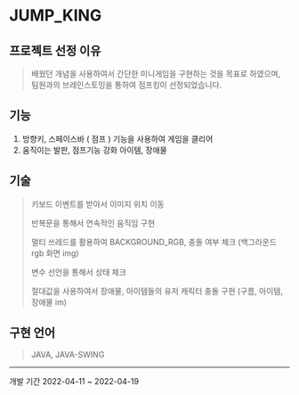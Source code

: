 # JUMP_KING

## 프로젝트 선정 이유
> 배웠던 개념을 사용하여서 간단한 미니게임을 구현하는 것을 목표로 하였으며, 팀원과의 브레인스토밍을 통하여 점프킹이 선정되었습니다.


## 기능
1. 방향키, 스페이스바 ( 점프 ) 기능을 사용하여 게임을 클리어
2. 움직이는 발판, 점프기능 강화 아이템, 장애물

## 기술
> 키보드 이벤트를 받아서 이미지 위치 이동
>
> 반복문을 통해서 연속적인 움직임 구현
>
> 멀티 쓰레드를 활용하여 BACKGROUND_RGB, 충돌 여부 체크
(백그라운드 rgb 화면 img)
>
> 변수 선언을 통해서 상태 체크
>
> 절대값을 사용하여서 장애물, 아이템들의 유저 캐릭터 충돌 구현
(구름, 아이템, 장애물 im)


## 구현 언어
> JAVA, JAVA-SWING
---------
개발 기간
2022-04-11 ~ 2022-04-19
